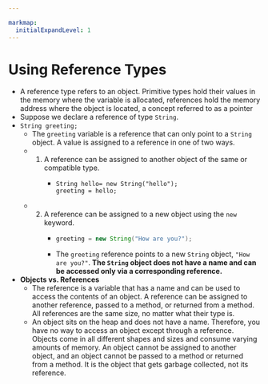 ```yaml
---

markmap:
  initialExpandLevel: 1
---
```

# **Using Reference Types**
- A reference type refers to an object. Primitive types hold their values in
the memory where the variable is allocated, references hold the memory
address where the object is located, a concept referred to as a pointer
- Suppose we declare a reference of type `String`.
- `String greeting;`
  - The `greeting` variable is a reference that can only point to a 
  `String` object. A value is assigned to a reference in one of two ways.
  - 1. A reference can be assigned to another object of the same or
compatible type.
        - ```
          String hello= new String("hello");
          greeting = hello;
          ```
  - 2. A reference can be assigned to a new object using the `new`
keyword.
        - ```java
          greeting = new String("How are you?");
          ```
        - The `greeting` reference points to a new `String` object, `"How are you?"`.
        **The `String` object does not have a name and can be accessed only
        via a corresponding reference.**
- **Objects vs. References**
  - The reference is a variable that has a name and can be used to access 
  the contents of an object. A reference can be assigned to another 
  reference, passed to a method, or returned from a method. All 
  references are the same size, no matter what their type is.
  - An object sits on the heap and does not have a name. Therefore, you 
  have no way to access an object except through a reference. Objects 
  come in all different shapes and sizes and consume varying amounts 
  of memory. An object cannot be assigned to another object, and an 
  object cannot be passed to a method or returned from a method. It is 
  the object that gets garbage collected, not its reference.